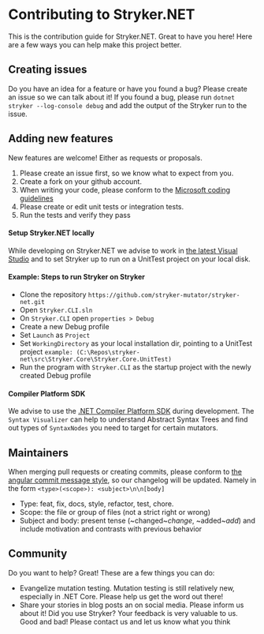 # Contributing to Stryker.NET
This is the contribution guide for Stryker.NET. Great to have you here! Here are a few ways you can help make this project better.

## Creating issues
Do you have an idea for a feature or have you found a bug? Please create an issue so we can talk about it!
If you found a bug, please run ```dotnet stryker --log-console debug``` and add the output of the Stryker run to the issue.

## Adding new features
New features are welcome! Either as requests or proposals.

1.	Please create an issue first, so we know what to expect from you.
1.	Create a fork on your github account.
1.	When writing your code, please conform to the [Microsoft coding guidelines](https://docs.microsoft.com/en-us/dotnet/csharp/programming-guide/inside-a-program/coding-conventions)
1.	Please create or edit unit tests or integration tests.
1.	Run the tests and verify they pass

#### Setup Stryker.NET locally
While developing on Stryker.NET we advise to work in [the latest Visual Studio](https://www.visualstudio.com/downloads/) and to set Stryker up to run on a UnitTest project on your local disk.

#### Example: Steps to run Stryker on Stryker
*	Clone the repository `https://github.com/stryker-mutator/stryker-net.git`
*	Open `Stryker.CLI.sln`
*	On `Stryker.CLI` open `properties > Debug`
*	Create a new Debug profile
*	Set `Launch` as `Project` 
*	Set `WorkingDirectory` as your local installation dir, pointing to a UnitTest project `example: (C:\Repos\stryker-net\src\Stryker.Core\Stryker.Core.UnitTest)`
*	Run the program with `Stryker.CLI` as the startup project with the newly created Debug profile

#### Compiler Platform SDK
We advise to use the [.NET Compiler Platform SDK](https://marketplace.visualstudio.com/items?itemName=VisualStudioProductTeam.NETCompilerPlatformSDK) during development. The `Syntax Visualizer` can help to understand Abstract Syntax Trees and find out types of `SyntaxNodes` you need to target for certain mutators. 

## Maintainers
When merging pull requests or creating commits, please conform to [the angular commit message style](https://docs.google.com/document/d/1rk04jEuGfk9kYzfqCuOlPTSJw3hEDZJTBN5E5f1SALo), so our changelog will be updated.
   Namely in the form `<type>(<scope>): <subject>\n\n[body]`
   * Type: feat, fix, docs, style, refactor, test, chore.
   * Scope: the file or group of files (not a strict right or wrong)
   * Subject and body: present tense (~changed~*change*, ~added~*add*) and include motivation and contrasts with previous behavior

## Community
Do you want to help? Great! These are a few things you can do:

* Evangelize mutation testing. Mutation testing is still relatively new, especially in .NET Core. Please help us get the word out there!
* Share your stories in blog posts an on social media. Please inform us about it! Did you use Stryker? Your feedback is very valuable to us. Good and bad! Please contact us and let us know what you think
